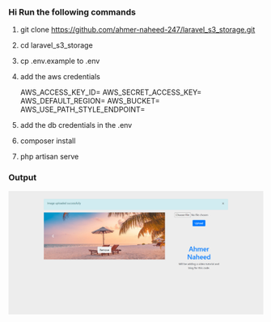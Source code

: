 ### Hi Run the following commands
1) git clone https://github.com/ahmer-naheed-247/laravel_s3_storage.git
2) cd laravel_s3_storage
3) cp .env.example to .env
4) add the aws credentials

    AWS_ACCESS_KEY_ID=
    AWS_SECRET_ACCESS_KEY=
    AWS_DEFAULT_REGION=
    AWS_BUCKET=
    AWS_USE_PATH_STYLE_ENDPOINT=
   
6) add the db credentials in the .env
7) composer install
8) php artisan serve

### Output
<img src="https://raw.githubusercontent.com/ahmer-naheed-247/laravel_s3_storage/master/screencapture-127-0-0-1-8000-2023-09-13-10_39_47.png">
